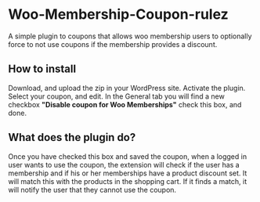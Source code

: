 # Woo-Membership-Coupon-rulez
A simple plugin to coupons that allows woo membership users to optionally force to not use coupons if the membership provides a discount.

## How to install

Download, and upload the zip in your WordPress site. Activate the plugin. Select your coupon, and edit. In the General tab you will find a new checkbox **"Disable coupon for Woo Memberships"** check this box, and done.

## What does the plugin do?
Once you have checked this box and saved the coupon, when a logged in user wants to use the coupon, the extension will check if the user has a membership and if his or her memberships have a product discount set. It will match this with the products in the shopping cart. If it finds a match, it will notify the user that they cannot use the coupon.


